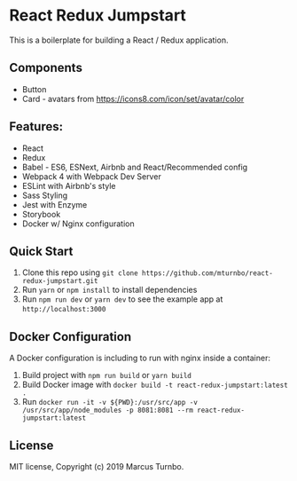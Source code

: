 # React Redux Jumpstart

This is a boilerplate for building a React / Redux application.

## Components
* Button
* Card - avatars from https://icons8.com/icon/set/avatar/color

## Features:
* React
* Redux
* Babel - ES6, ESNext, Airbnb and React/Recommended config
* Webpack 4 with Webpack Dev Server
* ESLint with Airbnb's style 
* Sass Styling
* Jest with Enzyme
* Storybook
* Docker w/ Nginx configuration

## Quick Start
1. Clone this repo using `git clone https://github.com/mturnbo/react-redux-jumpstart.git`
1. Run `yarn` or `npm install` to install dependencies
1. Run `npm run dev` or `yarn dev` to see the example app at `http://localhost:3000`

## Docker Configuration
A Docker configuration is including to run with nginx inside a container:
1. Build project with `npm run build` or `yarn build`
1. Build Docker image with `docker build -t react-redux-jumpstart:latest .`
1. Run `docker run -it -v ${PWD}:/usr/src/app -v /usr/src/app/node_modules -p 8081:8081 --rm react-redux-jumpstart:latest`

## License
MIT license, Copyright (c) 2019 Marcus Turnbo.
